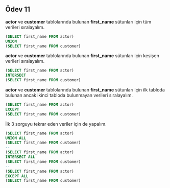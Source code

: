 

## Ödev 11

**actor** ve **customer** tablolarında bulunan **first_name** sütunları için tüm verileri sıralayalım.

```sql
(SELECT first_name FROM actor)
UNION
(SELECT first_name FROM customer)
```

**actor** ve **customer** tablolarında bulunan **first_name** sütunları için kesişen verileri sıralayalım.

```sql
(SELECT first_name FROM actor)
INTERSECT
(SELECT first_name FROM customer)
```

**actor** ve **customer** tablolarında bulunan **first_name** sütunları için ilk tabloda bulunan ancak ikinci tabloda bulunmayan verileri sıralayalım.

```sql
(SELECT first_name FROM actor)
EXCEPT
(SELECT first_name FROM customer)

```

İlk 3 sorguyu tekrar eden veriler için de yapalım.

```sql
(SELECT first_name FROM actor)
UNION ALL
(SELECT first_name FROM customer)
--
(SELECT first_name FROM actor)
INTERSECT ALL
(SELECT first_name FROM customer)
--
(SELECT first_name FROM actor)
EXCEPT ALL
(SELECT first_name FROM customer)
```

